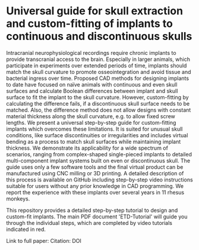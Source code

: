 # Universal guide for skull extraction and custom-fitting of implants to continuous and discontinuous skulls

Intracranial neurophysiological recordings require chronic implants to provide transcranial access to the brain. Especially in larger animals, which participate in experiments over extended periods of time, implants should match the skull curvature to promote osseointegration and avoid tissue and bacterial ingress over time. Proposed CAD methods for designing implants to date have focused on naïve animals with continuous and even skull surfaces and calculate Boolean differences between implant and skull surface to fit the implant to the skull curvature. However, custom-fitting by calculating the difference fails, if a discontinuous skull surface needs to be matched. Also, the difference method does not allow designs with constant material thickness along the skull curvature, e.g. to allow fixed screw lengths. We present a universal step-by-step guide for custom-fitting implants which overcomes these limitations. It is suited for unusual skull conditions, like surface discontinuities or irregularities and includes virtual bending as a process to match skull surfaces while maintaining implant thickness. We demonstrate its applicability for a wide spectrum of scenarios, ranging from complex-shaped single-pieced implants to detailed multi-component implant systems built on even or discontinuous skull. The guide uses only a few software tools and the final virtual product can be manufactured using CNC milling or 3D printing. A detailed description of this process is available on GitHub including step-by-step video instructions suitable for users without any prior knowledge in CAD programming. We report the experience with these implants over several years in 11 rhesus monkeys.

This repository provides a detailed step-by-step tutorial to design and custom-fit implants. The main PDF document 'ETD-Tutorial' will guide you through the individual steps, which are completed by video tutorials indicated in red.

Link to full paper:
Citation: DOI 




